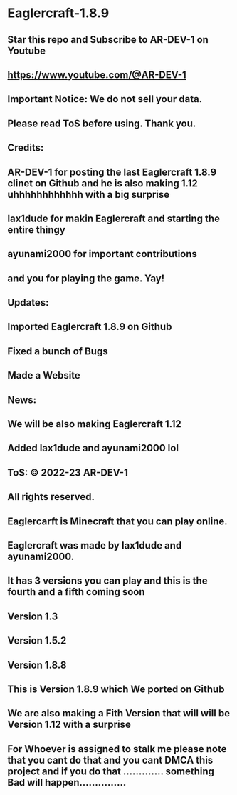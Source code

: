 # Eaglercraft-1.8.9
Star this repo and Subscribe to AR-DEV-1 on Youtube
-----------------------
https://www.youtube.com/@AR-DEV-1
-------------------------------------
Important Notice: We do not sell your data.
-------------------------------------
Please read ToS before using. Thank you.
------------------------------------------
Credits:
-----------------------------------------------
AR-DEV-1 for posting the last Eaglercraft 1.8.9 clinet on Github and he is also making 1.12 uhhhhhhhhhhhh with a big surprise
-
lax1dude for makin Eaglercraft and starting the entire thingy
----
ayunami2000 for important contributions
---
and you for playing the game. Yay!
-
Updates:
-
Imported Eaglercraft 1.8.9 on Github
-
Fixed a bunch of Bugs
-
Made a Website
-
News:
-
We will be also making Eaglercraft 1.12
-
Added lax1dude and ayunami2000 lol
-
ToS:
© 2022-23 AR-DEV-1  
---------------
All rights reserved.
-------------
Eaglercarft is Minecraft that you can play online.
----------------------
Eaglercraft was made by lax1dude and ayunami2000.
------------------------
It has 3 versions you can play and this is the fourth and a fifth coming soon
--------------------------------------
Version 1.3
----------
Version 1.5.2
-----------------
Version 1.8.8
-------------
This is Version 1.8.9 which We ported on Github 
---------------------
We are also making a Fith Version that will will be Version 1.12 with a surprise 
--------------------------------
For Whoever is assigned to stalk me please note that you cant do that and you cant DMCA this project and if you do that ............. something Bad will happen...............
--------------------------------------------------------------------------------------------------------------------------------------------------------------------------------
 
